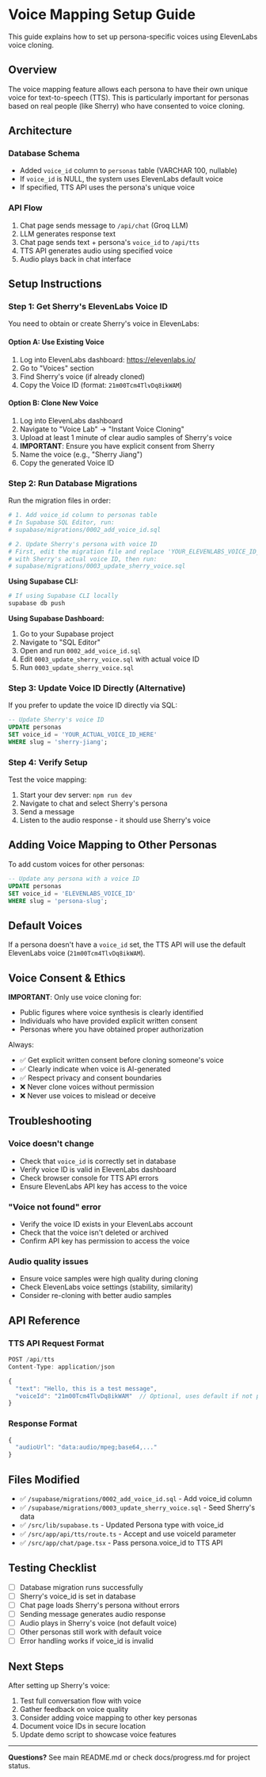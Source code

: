 # Voice Mapping Setup Guide

This guide explains how to set up persona-specific voices using ElevenLabs voice cloning.

## Overview

The voice mapping feature allows each persona to have their own unique voice for text-to-speech (TTS). This is particularly important for personas based on real people (like Sherry) who have consented to voice cloning.

## Architecture

### Database Schema
- Added `voice_id` column to `personas` table (VARCHAR 100, nullable)
- If `voice_id` is NULL, the system uses ElevenLabs default voice
- If specified, TTS API uses the persona's unique voice

### API Flow
1. Chat page sends message to `/api/chat` (Groq LLM)
2. LLM generates response text
3. Chat page sends text + persona's `voice_id` to `/api/tts`
4. TTS API generates audio using specified voice
5. Audio plays back in chat interface

## Setup Instructions

### Step 1: Get Sherry's ElevenLabs Voice ID

You need to obtain or create Sherry's voice in ElevenLabs:

#### Option A: Use Existing Voice
1. Log into ElevenLabs dashboard: https://elevenlabs.io/
2. Go to "Voices" section
3. Find Sherry's voice (if already cloned)
4. Copy the Voice ID (format: `21m00Tcm4TlvDq8ikWAM`)

#### Option B: Clone New Voice
1. Log into ElevenLabs dashboard
2. Navigate to "Voice Lab" → "Instant Voice Cloning"
3. Upload at least 1 minute of clear audio samples of Sherry's voice
4. **IMPORTANT**: Ensure you have explicit consent from Sherry
5. Name the voice (e.g., "Sherry Jiang")
6. Copy the generated Voice ID

### Step 2: Run Database Migrations

Run the migration files in order:

```bash
# 1. Add voice_id column to personas table
# In Supabase SQL Editor, run:
# supabase/migrations/0002_add_voice_id.sql

# 2. Update Sherry's persona with voice ID
# First, edit the migration file and replace 'YOUR_ELEVENLABS_VOICE_ID_HERE'
# with Sherry's actual voice ID, then run:
# supabase/migrations/0003_update_sherry_voice.sql
```

**Using Supabase CLI:**
```bash
# If using Supabase CLI locally
supabase db push
```

**Using Supabase Dashboard:**
1. Go to your Supabase project
2. Navigate to "SQL Editor"
3. Open and run `0002_add_voice_id.sql`
4. Edit `0003_update_sherry_voice.sql` with actual voice ID
5. Run `0003_update_sherry_voice.sql`

### Step 3: Update Voice ID Directly (Alternative)

If you prefer to update the voice ID directly via SQL:

```sql
-- Update Sherry's voice ID
UPDATE personas 
SET voice_id = 'YOUR_ACTUAL_VOICE_ID_HERE'
WHERE slug = 'sherry-jiang';
```

### Step 4: Verify Setup

Test the voice mapping:

1. Start your dev server: `npm run dev`
2. Navigate to chat and select Sherry's persona
3. Send a message
4. Listen to the audio response - it should use Sherry's voice

## Adding Voice Mapping to Other Personas

To add custom voices for other personas:

```sql
-- Update any persona with a voice ID
UPDATE personas 
SET voice_id = 'ELEVENLABS_VOICE_ID'
WHERE slug = 'persona-slug';
```

## Default Voices

If a persona doesn't have a `voice_id` set, the TTS API will use the default ElevenLabs voice (`21m00Tcm4TlvDq8ikWAM`).

## Voice Consent & Ethics

**IMPORTANT**: Only use voice cloning for:
- Public figures where voice synthesis is clearly identified
- Individuals who have provided explicit written consent
- Personas where you have obtained proper authorization

Always:
- ✅ Get explicit written consent before cloning someone's voice
- ✅ Clearly indicate when voice is AI-generated
- ✅ Respect privacy and consent boundaries
- ❌ Never clone voices without permission
- ❌ Never use voices to mislead or deceive

## Troubleshooting

### Voice doesn't change
- Check that `voice_id` is correctly set in database
- Verify voice ID is valid in ElevenLabs dashboard
- Check browser console for TTS API errors
- Ensure ElevenLabs API key has access to the voice

### "Voice not found" error
- Verify the voice ID exists in your ElevenLabs account
- Check that the voice isn't deleted or archived
- Confirm API key has permission to access the voice

### Audio quality issues
- Ensure voice samples were high quality during cloning
- Check ElevenLabs voice settings (stability, similarity)
- Consider re-cloning with better audio samples

## API Reference

### TTS API Request Format
```typescript
POST /api/tts
Content-Type: application/json

{
  "text": "Hello, this is a test message",
  "voiceId": "21m00Tcm4TlvDq8ikWAM"  // Optional, uses default if not provided
}
```

### Response Format
```typescript
{
  "audioUrl": "data:audio/mpeg;base64,..."
}
```

## Files Modified

- ✅ `/supabase/migrations/0002_add_voice_id.sql` - Add voice_id column
- ✅ `/supabase/migrations/0003_update_sherry_voice.sql` - Seed Sherry's data
- ✅ `/src/lib/supabase.ts` - Updated Persona type with voice_id
- ✅ `/src/app/api/tts/route.ts` - Accept and use voiceId parameter
- ✅ `/src/app/chat/page.tsx` - Pass persona.voice_id to TTS API

## Testing Checklist

- [ ] Database migration runs successfully
- [ ] Sherry's voice_id is set in database
- [ ] Chat page loads Sherry's persona without errors
- [ ] Sending message generates audio response
- [ ] Audio plays in Sherry's voice (not default voice)
- [ ] Other personas still work with default voice
- [ ] Error handling works if voice_id is invalid

## Next Steps

After setting up Sherry's voice:
1. Test full conversation flow with voice
2. Gather feedback on voice quality
3. Consider adding voice mapping to other key personas
4. Document voice IDs in secure location
5. Update demo script to showcase voice features

---

**Questions?** See main README.md or check docs/progress.md for project status.

